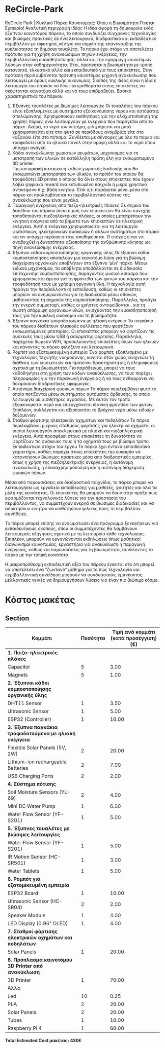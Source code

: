 # ReCircle-Park
ReCircle Park | Κυκλικό Πάρκο Καινοτομίας: Όπου η Βιωσιμότητα Γίνεται Εμπειρία!
Αναλυτική περιγραφή ιδέας 
Η ιδέα αφορά τη δημιουργία ενός έξυπνου καινοτόμου πάρκου, το οποίο συνδυάζει σύγχρονες τεχνολογίες και βιώσιμες πρακτικές σε ένα λειτουργικό, διαδραστικό και εκπαιδευτικό περιβάλλον με αφετηρία, κέντρο και σημείο της επανέναρξης της κυκλικότητας τη δημόσια τουαλέτα. Το πάρκο έχει στόχο να αποτελέσει πρότυπο για τη χρήση ανανεώσιμων πηγών ενέργειας, την περιβαλλοντική ευαισθητοποίηση, αλλά και την εφαρμογή καινοτόμων λύσεων στην καθημερινότητα. Έτσι, προάγεται η βιωσιμότητα με τρόπο κατανοητό, ελκυστικό αλλά και εκπαιδευτικό για τους επισκέπτες. Στην πρόταση περιλαμβάνεται πρότυπη καινοτόμος μηχανή ανακύκλωσης που λειτουργεί με όρους κυκλικής οικονομίας. 
Σκοπός της ιδέας είναι η ίδια η λειτουργία του πάρκου να δίνει τα ερεθίσματα στους επισκέπτες να σκέφτονται καινοτόμα αλλά και να τους επιβραβεύει.
Βασικά χαρακτηριστικά του πάρκου
1.	Έξυπνες τουαλέτες με βιώσιμες λειτουργίες
Οι τουαλέτες του πάρκου είναι εξοπλισμένες με συστήματα εξοικονόμησης νερού και αυτόματης απολύμανσης. Χρησιμοποιούν αισθητήρες για την ελαχιστοποίηση της χρήσης πόρων, ενώ λειτουργούν με ενέργεια που παράγεται από το πάρκο. Ακόμα, το νερό του νιπτήρα, φιλτράρεται και μετά χρησιμοποιείται είτε στα φυτά σε περιόδους ανομβρίας είτε στο καζανάκι είτε στο πότισμα. Συνδέεται με σένσορες με όλο το πάρκο και τροφοδοτεί από τα ηλιακά πάνελ στην οροφή αλλά και το νερό όπου υπάρχει ανάγκη. 
2.	Κάδοι ανακύκλωσης χωριστών ρευμάτων, μηχανισμός για τη μετατροπή των υλικών σε κατάλληλη πρώτη ύλη για ενσωματωμένο 3D printer.  
Πρωτοποριακή κατασκευή κάδων χωριστής διαλογής που θα ενσωματώνει μετατροπέα των υλικών, το προϊόν του οποίου θα τροφοδοτεί 3D printer ο οποίος θα δίνει στους επισκέπτες που έχουν λάβει ψηφιακό reward ένα εκτυπωμένο παιχνίδι ή μικρό χρηστικό αντικείμενο π.χ. βάση κινητού. Έτσι ό,τι παράγεται μένει μέσα στο πάρκο και προλαμβάνεται το περιβαλλοντικό κόστος της ανακύκλωσης που είναι μεγάλο.
3.	Παραγωγή ενέργειας από πιεζο-ηλεκτρικές πλάκες
Σε σημεία του δαπέδου του πάρκου όπου η ροή των επισκεπτών θα είναι συνεχής τοποθετούνται πιεζοηλεκτρικές πλάκες, οι οποίες μετατρέπουν την κινητική ενέργεια από τα βήματα των επισκεπτών σε ηλεκτρική ενέργεια. Αυτή η ενέργεια χρησιμοποιείται για τη λειτουργία φωτιστικών, ηλεκτρονικών συσκευών ή άλλων συστημάτων στο πάρκο και αν υπάρχει περίσσεια τότε αποθηκεύεται. Ο στόχος είναι να αναδειχθεί η δυνατότητα αξιοποίησης της ανθρώπινης κίνησης ως πηγή ανανεώσιμης ενέργειας.
4.	Έξυπνοι κάδοι κομποστοποίησης οργανικής ύλης
Οι έξυπνοι κάδοι κομποστοποίησης αποτελούν μια καινοτόμο λύση για τη βιώσιμη διαχείριση οργανικών αποβλήτων στο έξυπνο ‘μίνι’ πάρκο. Μέσω ειδικού μηχανισμού, τα απόβλητα υποβάλλονται σε διαδικασία επιτάχυνσης κομποστοποίησης, παράγοντας φυσικό λίπασμα που χρησιμοποιείται άμεσα για τη φροντίδα των φυτών του πάρκου και την τροφοδότησή τους με χρήσιμη οργανική ύλη. Η τεχνολογία αυτή προάγει την περιβαλλοντική εκπαίδευση, καθώς οι επισκέπτες μπορούν να ενημερώνονται για τη διαδικασία μέσω οθονών, μαθαίνοντας τη σημασία της κομποστοποίησης. Παράλληλα, προάγει την ενεργή συμμετοχή, καθώς οι χρήστες ανταμείβονται , για τη σωστή απόρριψη οργανικών υλών, ενισχύοντας την ευαισθητοποίησή τους για την κυκλική οικονομία και τη βιωσιμότητα.
5.	Έξυπνα παγκάκια τροφοδοτούμενα με ηλιακή ενέργεια
Τα παγκάκια του πάρκου διαθέτουν ηλιακούς συλλέκτες που φορτίζουν ενσωματωμένες μπαταρίες. Οι επισκέπτες μπορούν να φορτίζουν τις συσκευές τους μέσω USB ή ασύρματης φόρτισης. Παράλληλα, παρέχεται δωρεάν WiFi, προσελκύοντας επισκέπτες όλων των ηλικιών και κάνοντας το πάρκο φιλόξενο και λειτουργικό.
6.	Ρομπότ για εξατομικευμένη εμπειρία
Ένα ρομπότ, εξοπλισμένο με τεχνολογίες τεχνητής νοημοσύνης, κινείται στον χώρο, ανιχνεύει τη διάθεση των επισκεπτών και προτείνει δραστηριότητες ή πληροφορίες σχετικά με τη βιωσιμότητα. Για παράδειγμα, μπορεί να τους καθοδηγήσει στη χρήση των κάδων ανακύκλωσης, να τους παρέχει πληροφορίες για την παραγωγή ενέργειας ή να τους ενθαρρύνει να δοκιμάσουν διαδραστικές εφαρμογές.
7.	Αυτόνομη διαχείριση φυσικών πόρων
Το πάρκο περιλαμβάνει φυτά τα οποία ποτίζονται μέσω συστήματος αυτόματης άρδευσης, το οποίο λειτουργεί με αισθητήρες υγρασίας. Με αυτόν τον τρόπο εξοικονομείται νερό και επιτυγχάνεται ιδανική φροντίδα των φυτών. Επιπλέον, συλλέγεται και αξιοποιείται το βρόχινο νερό μέσω ειδικών δεξαμενών.
8.	Σταθμοί φόρτισης ηλεκτρικών οχημάτων και ποδηλάτων
Το πάρκο περιλαμβάνει μικρούς σταθμούς φόρτισης για ηλεκτρικά οχήματα, οι οποίοι λειτουργούν αποκλειστικά με ηλιακή και πιεζοηλεκτρική ενέργεια. Αυτό προσφέρει στους επισκέπτες τη δυνατότητα να φορτίζουν τις συσκευές τους ή τα οχήματά τους με βιώσιμο τρόπο.
Εκπαιδευτικοί στόχοι του έργου
Το πάρκο έχει έντονο εκπαιδευτικό χαρακτήρα, καθώς παρέχει στους επισκέπτες την ευκαιρία να κατανοήσουν βιώσιμες πρακτικές μέσα από διαδραστικές εμπειρίες, όπως η χρήση της πιεζοηλεκτρικής ενέργειας, η αυτόνομη ανακύκλωση, η επαναχρησιμοποίηση και η αυτόνομη διαχείριση φυσικών πόρων.

Μέσα από παρουσιάσεις και διαδραστικά παιχνίδια, το πάρκο μπορεί να λειτουργήσει ως εργαλείο εκπαίδευσης για μαθητές, φοιτητές και όλα τα μέλη της κοινότητας. Οι επισκέπτες θα μπορούν να δουν στην πράξη πώς εφαρμόζονται τεχνολογικές λύσεις για την προστασία του περιβάλλοντος, να συμμετέχουν ενεργά σε βιώσιμες διαδικασίες και να αποκτήσουν κίνητρο να υιοθετήσουν φιλικές προς το περιβάλλον συνήθειες.

Το πάρκο μπορεί επίσης να ενσωματώσει ένα πρόγραμμα ξεναγήσεων για εκπαιδευτικούς σκοπούς, όπου οι συμμετέχοντες θα λαμβάνουν λεπτομερείς εξηγήσεις σχετικά με τη λειτουργία κάθε τεχνολογίας. Επιπλέον, μπορούν να οργανώνονται εκδηλώσεις όπως μαθητικοί διαγωνισμοί καινοτομίας, εργαστήρια για ανακύκλωση ή παραγωγή ενέργειας, καθώς και παρουσιάσεις για τη βιωσιμότητα, συνδέοντας το πάρκο με την τοπική κοινότητα.

Η μακροπρόθεσμη εκπαιδευτική αξία του πάρκου έγκειται στο ότι μπορεί να αποτελέσει ένα "ζωντανό" μάθημα για το πώς τεχνολογία και περιβαλλοντική συνείδηση μπορούν να συνδυαστούν, εμπνέοντας μελλοντικές γενιές να δημιουργήσουν λύσεις για έναν πιο βιώσιμο κόσμο.



# Κόστος μακέτας  

## Section  

| Κομμάτι | Ποσότητα | Τιμή ανά κομμάτι (κατά προσέγγιση) (€) |  
|---------|----------|-----------------------------------|  
| **1. Πιεζο-ηλεκτρικές πλάκες** | | |  
| Capacitor | 5 | 3.00 |  
| Magnets | 5 | 1.00 |  
| **2. Έξυπνοι κάδοι κομποστοποίησης οργανικής ύλης** | | |  
| DHT11 Sensor | 1 | 3.50 |  
| Ultrasonic Sensor | 1 | 5.00 |  
| ESP32 (Controller) | 1 | 10.00 |  
| **3. Έξυπνα παγκάκια τροφοδοτούμενα με ηλιακή ενέργεια** | | |  
| Flexible Solar Panels (5V, 2W) | 2 | 20.00 |  
| Lithium-ion rechargeable Batteries | 2 | 7.00 |  
| USB Charging Ports | 2 | 2.00 |  
| **4. Σύστημα πότισης** | | |  
| Soil Moisture Sensors (YL-69) | 2 | 4.00 |  
| Mini DC Water Pump | 1 | 6.00 |  
| Water Flow Sensor (YF-S201) | 1 | 5.00 |  
| **5. Έξυπνες τουαλέτες με βιώσιμες λειτουργίες** | | |  
| Water Flow Sensor (YF-S201) | 1 | 5.00 |  
| IR Motion Sensor (HC-SR501) | 1 | 3.00 |  
| Water Tablets | 1 | 5.00 |  
| **6. Ρομπότ για εξατομικευμένη εμπειρία** | | |  
| ESP32 Board | 1 | 10.00 |  
| Ultrasonic Sensor (HC-SR04) | 2 | 2.00 |  
| Speaker Module | 1 | 4.00 |  
| LED Display (0.96" OLED) | 1 | 4.00 |  
| **7. Σταθμοί φόρτισης ηλεκτρικών οχημάτων και ποδηλάτων** | | |  
| Solar Panels | 1 | 20.00 |  
| **8. Πρόπλασμα καινοτόμου 3D Printer από ανακύκλωση** | | |  
| 3D Printer | 1 | 70.00 |  
| Άλλα | | |  
| Led | 10 | 0.25 |  
| PLA | 2 | 20.00 |  
| Solar Panels | 2 | 20.00 |  
| Tubes | 1 | 10.00 |  
| Raspberry Pi 4 | 1 | 60.00 |  

**Total Estimated Cost μακέτας: 430€**  
